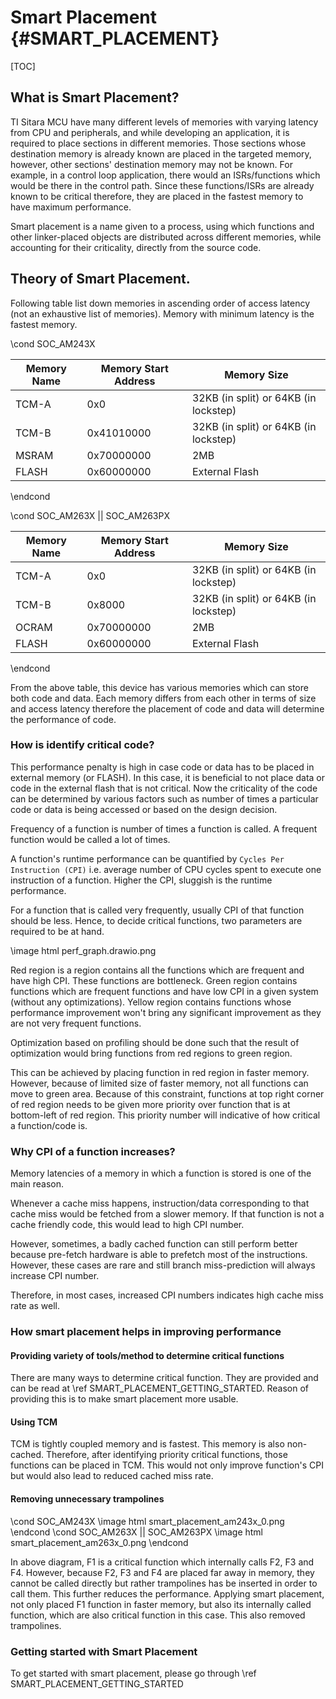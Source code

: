 # Smart Placement {#SMART_PLACEMENT}

[TOC]

## What is Smart Placement?
TI Sitara MCU have many different levels of memories with varying latency from CPU and peripherals, and while developing an application, it is required to place sections in different memories. Those sections whose destination memory is already known are placed in the targeted memory, however, other sections' destination memory may not be known. For example, in a control loop application, there would an ISRs/functions which would be there in the control path. Since these functions/ISRs are already known to be critical therefore, they are placed in the fastest memory to have maximum performance.

Smart placement is a name given to a process, using which functions and other linker-placed objects are distributed across different memories, while accounting for their criticality, directly from the source code.

## Theory of Smart Placement.

Following table list down memories in ascending order of access latency (not an exhaustive list of memories). Memory with minimum latency is the fastest memory.

\cond SOC_AM243X

Memory Name| Memory Start Address | Memory Size
 ----------|----------------------|---------------
 TCM-A     |0x0                   | 32KB (in split) or 64KB (in lockstep)
 TCM-B     |0x41010000            | 32KB (in split) or 64KB (in lockstep)
 MSRAM     |0x70000000            | 2MB
 FLASH     |0x60000000            | External Flash
\endcond

\cond SOC_AM263X || SOC_AM263PX

 Memory Name|Memory Start Address | Memory Size
 -----------|---------------------|---------------
 TCM-A      |0x0                  | 32KB (in split) or 64KB (in lockstep)
 TCM-B      |0x8000               | 32KB (in split) or 64KB (in lockstep)
 OCRAM      |0x70000000           | 2MB
 FLASH      |0x60000000           | External Flash
\endcond

From the above table, this device has various memories which can store both code and data. Each memory differs from each other in terms of size and access latency therefore the placement of code and data will determine the performance of code.

### How is identify critical code?

This performance penalty is high in case code or data has to be placed in external memory (or FLASH). In this case, it is beneficial to not place data or code in the external flash that is not critical. Now the criticality of the code can be determined by various factors such as number of times a particular code or data is being accessed or based on the design decision.

Frequency of a function is number of times a function is called. A frequent function would be called a lot of times.

A function's runtime performance can be quantified by `Cycles Per Instruction (CPI)` i.e. average number of CPU cycles spent to execute one instruction of a function. Higher the CPI, sluggish is the runtime performance.

For a function that is called very frequently, usually CPI of that function should be less. Hence, to decide critical functions, two parameters are required to be at hand.

\image html perf_graph.drawio.png

Red region is a region contains all the functions which are frequent and have high CPI. These functions are bottleneck. Green region contains functions which are frequent functions and have low CPI in a given system (without any optimizations). Yellow region contains functions whose performance improvement won't bring any significant improvement as they are not very frequent functions.

Optimization based on profiling should be done such that the result of optimization would bring functions from red regions to green region.

This can be achieved by placing function in red region in faster memory. However, because of limited size of faster memory, not all functions can move to green area. Because of this constraint, functions at top right corner of red region needs to be given more priority over function that is at bottom-left of red region. This priority number will indicative of how critical a function/code is.

### Why CPI of a function increases?

Memory latencies of a memory in which a function is stored is one of the main reason.

Whenever a cache miss happens, instruction/data corresponding to that cache miss would be fetched from a slower memory. If that function is not a cache friendly code, this would lead to high CPI number.

However, sometimes, a badly cached function can still perform better because pre-fetch hardware is able to prefetch most of the instructions. However, these cases are rare and still branch miss-prediction will always increase CPI number.

Therefore, in most cases, increased CPI numbers indicates high cache miss rate as well.

### How smart placement helps in improving performance

#### Providing variety of tools/method to determine critical functions

There are many ways to determine critical function. They are provided and can be read at \ref SMART_PLACEMENT_GETTING_STARTED. Reason of providing this is to make smart placement more usable.

#### Using TCM

TCM is tightly coupled memory and is fastest. This memory is also non-cached. Therefore, after identifying priority critical functions, those functions can be placed in TCM. This would not only improve function's CPI but would also lead to reduced cached miss rate.

#### Removing unnecessary trampolines
\cond SOC_AM243X
\image html smart_placement_am243x_0.png
\endcond
\cond SOC_AM263X || SOC_AM263PX
\image html smart_placement_am263x_0.png
\endcond

In above diagram, F1 is a critical function which internally calls F2, F3 and F4. However, because F2, F3 and F4 are placed far away in memory, they cannot be called directly but rather trampolines has be inserted in order to call them. This further reduces the performance. Applying smart placement, not only placed F1 function in faster memory, but also its internally called function, which are also critical function in this case. This also removed trampolines.

### Getting started with Smart Placement

To get started with smart placement, please go through \ref SMART_PLACEMENT_GETTING_STARTED